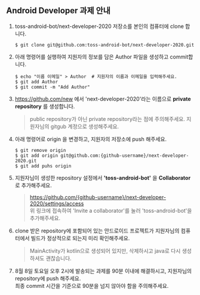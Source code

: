 ## Android Developer 과제 안내
1. toss-android-bot/next-developer-2020 저장소를 본인의 컴퓨터에 clone 합니다.
    ```
    $ git clone git@github.com:toss-android-bot/next-developer-2020.git
    ```

2. 아래 명령어를 실행하여 지원자의 정보를 담은 Author 파일을 생성하고 commit합니다.
    ```
    $ echo "이름 이메일" > Author  # 지원자의 이름과 이메일을 입력해주세요.
    $ git add Author
    $ git commit -m "Add Author"
    ```

3. https://github.com/new 에서 'next-developer-2020'라는 이름으로 **private repository** 를 생성합니다.
    > public repository가 아닌 private repository라는 점에 주의해주세요.
    > 지원자님의 gitgub 계정으로 생성해주세요.

4. 아래 명령어로 origin 을 변경하고, 지원자의 저장소에 push 해주세요.
    ```
    $ git remove origin
    $ git add origin git@github.com:{github-username}/next-developer-2020.git
    $ git add puhs origin
    ```

5. 지원자님이 생성한 repository 설정에서 **'toss-android-bot'** 을 **Collaborator**로 추가해주세요.
    > https://github.com/{github-username}/next-developer-2020/settings/access<br>
    > 위 링크에 접속하여 'Invite a collaborator'를 눌러 'toss-android-bot'을 추가해주세요.
 
6. clone 받은 repository에 포함되어 있는 안드로이드 프로젝트가 지원자님의 컴퓨터에서 빌드가 정상적으로 되는지 미리 확인해주세요.
    > MainActivity가 kotlin으로 생성되어 있지만, 삭제하시고 java로 다시 생성하셔도 괜찮습니다.

7. 8월 8일 토요일 오후 2시에 발송되는 과제를 90분 이내에 해결하시고, 지원자님의 repository에 push 해주세요.<br>
    최종 commit 시간을 기준으로 90분을 넘지 않아야 함을 주의해주세요.
